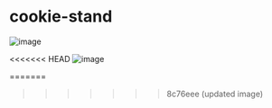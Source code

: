 # cookie-stand

![image](https://github.com/Jpauljonesii/cookie-stand/assets/131941162/01f927f8-ee6b-4411-8648-23e58763a902)

<<<<<<< HEAD
![image](https://github.com/Jpauljonesii/cookie-stand/assets/131941162/215ad885-f254-4bcc-8d25-bba5fc67c469)

=======
>>>>>>> 8c76eee (updated image)

